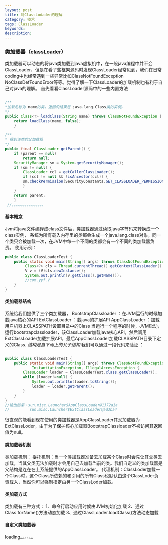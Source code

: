 ```yaml
---
layout: post
title: 对ClassLodader的理解
category: 技术
tags: ClassLoader
keywords: 
description: 
---
```






### 类加载器（classLoader）
类加载器可以动态的将java类加载到java虚拟机中，在一般java编程中并不会ClassLoader，但是在看了些框架源码时发现ClassLoader经常见到，我们在日常coding中也经常遇到一些异常比如ClassNotFoundException NoClassDefFoundEroor等等。觉得了解一下ClassLoader的加载机制也有利于自己对java的理解。
首先看看ClassLoader源码中的一些内置方法

``` java

/**
*加载名称为 name的类，返回的结果是 java.lang.Class类的实例。
*/
public Class<?> loadClass(String name) throws ClassNotFoundException {
	return loadClass(name, false);
    }
    
/**
* 得到该类的父加载器
*/
public final ClassLoader getParent() {
	if (parent == null)
	    return null;
	SecurityManager sm = System.getSecurityManager();
	if (sm != null) {
	    ClassLoader ccl = getCallerClassLoader();
	    if (ccl != null && !isAncestor(ccl)) {
		sm.checkPermission(SecurityConstants.GET_CLASSLOADER_PERMISSION);
	    }
	}
	return parent;
    }
 //。。。。。。。。。。。。。。。。。
``` 
#### 基本概念
Jvm将java文件编译成class文件后，类加载器通过读取java字节码来转换成一个class实例，
系统为所有载入内存里的类都会生成一个java.lang.class对象，同一个类只会被加载一次，在JVM中每一个不同的类都会有一个不同的类加载器负责。
使用示例：
``` java
public class ClassLoaderTest {
	public static void main(String[] args) throws ClassNotFoundException, InstantiationException, IllegalAccessException {
		 Class<?> cls = Thread.currentThread().getContextClassLoader().loadClass("com.yyf.V"); 
		 V v = (V)cls.newInstance(); 
		 System.out.println(v.getClass().getName());
		 //com.yyf.V
	}
}

``` 

#### 类加载器结构
系统给我们提供了三个类加载器，
 BootstrapClassloader ：在JVM运行的时候加载java核心的API
 ExtClassLoader   ：载java的扩展API
 AppClassLoader  ：加载用户机器上CLASSPATH设置目录中的Class
当运行一个程序的时候，JVM启动，运行bootstrapclassloader，该ClassLoader加载java核心API，然后调用ExtClassLoader加载扩展API，最后AppClassLoader加载CLASSPATH目录下定义的Class.
*结构是自下而上的父子结构*
我们可以通过一段代码来验证 ：

``` java

public class ClassLoaderTest {
	public static void main(String[] args) throws ClassNotFoundException,
			InstantiationException, IllegalAccessException {
		ClassLoader loader = ClassLoaderTest.class.getClassLoader();
		while (loader!=null) {
			System.out.println(loader.toString());	
			loader = loader.getParent();
		}
	} 
}
//输出结果：sun.misc.Launcher$AppClassLoader@1372a1a
//         sun.misc.Launcher$ExtClassLoader@ad3ba4

``` 

很直观的能看到现在使用的类加载器是AppClassLoader其父加载器为ExtClassLoder，由于为了保护核心加载器BootstrapClassloader不被访问其返回值为null。

#### 类加载器机制
类加载机制：
委托机制：当一个类加载器准备去加载某个Class时会先让其父类去加载，当其父类无法加载时才会用自己去加载当前的类。我们自定义的类加载器是父结构是连在在上系统提供的AppClassLoader。
代理机制：ClassLoder加载一个Class时，这个Class所依赖的和引用的所有Class也默认由这个ClassLoder负责载入，当然你可以强制指定由另一个ClassLoder加载。

#### 类加载方式
类加载有三种方式：
1、命令行启动应用时候由JVM初始化加载
2、通过Class.forName()方法动态加载
3、通过ClassLoader.loadClass()方法动态加载

#### 自定义类加载器
loading。。。。。。





	





